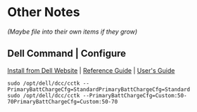 # Other Notes 
*(Maybe file into their own items if they grow)*

## Dell Command | Configure
[Install from Dell Website](https://www.dell.com/support/article/en-us/sln311302/dell-command-configure?lang=en)
| [Reference Guide](https://topics-cdn.dell.com/pdf/command-configure-v43_reference-guide_en-us.pdf)
| [User's Guide](https://topics-cdn.dell.com/pdf/command-configure-v43_users-guide10_en-us.pdf)

```
sudo /opt/dell/dcc/cctk --PrimaryBattChargeCfg=StandardPrimaryBattChargeCfg=Standard
sudo /opt/dell/dcc/cctk --PrimaryBattChargeCfg=Custom:50-70PrimaryBattChargeCfg=Custom:50-70
```
